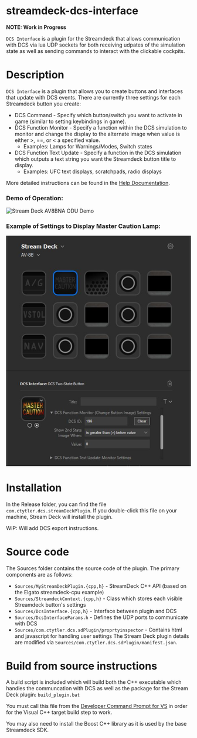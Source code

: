 # streamdeck-dcs-interface

**NOTE: Work in Progress**

`DCS Interface` is a plugin for the Streamdeck that allows communication with DCS via lua UDP sockets for both receiving udpates of the simulation state as well as sending commands to interact with the clickable cockpits.


# Description

`DCS Interface` is a plugin that allows you to create buttons and interfaces that update with DCS events.
There are currently three settings for each Streamdeck button you create:  
 - DCS Command - Specify which button/switch you want to activate in game (similar to setting keybindings in game).
 - DCS Function Monitor - Specify a function within the DCS simulation to monitor and change the display to the alternate image when value is either >, ==, or < a specified value.
   - Examples: Lamps for Warnings/Modes, Switch states
 - DCS Function Text Update - Specify a function in the DCS simulation which outputs a text string you want the Streamdeck button title to display.
   - Examples: UFC text displays, scratchpads, radio displays

More detailed instructions can be found in the [Help Documentation](Sources/com.ctytler.dcs.sdPlugin/helpDocs/helpContents.md).

### Demo of Operation:
![Stream Deck AV8BNA ODU Demo](Docs/Streamdeck_AV8B_Demo.gif)

### Example of Settings to Display Master Caution Lamp:
![Stream Deck settings for Master Caution Lamp Display](Docs/Configuration_AV8B_Screenshot.jpg)

# Installation

In the Release folder, you can find the file `com.ctytler.dcs.streamDeckPlugin`. If you double-click this file on your machine, Stream Deck will install the plugin.

WIP: Will add DCS export instructions.

# Source code

The Sources folder contains the source code of the plugin. The primary components are as follows:  
 - `Sources/MyStreamDeckPlugin.{cpp,h}` - StreamDeck C++ API (based on the Elgato streamdeck-cpu example)
 - `Sources/StreamdeckContext.{cpp,h}` - Class which stores each visible Streamdeck button's settings
 - `Sources/DcsInterface.{cpp,h}` - Interface between plugin and DCS
 - `Sources/DcsInterfaceParams.h` - Defines the UDP ports to communicate with DCS
 - `Sources/com.ctytler.dcs.sdPlugin/proprtyinspector` - Contains html and javascript for handling user settings
The Stream Deck plugin details are modified via `Sources/com.ctytler.dcs.sdPlugin/manifest.json`.

# Build from source instructions
A build script is included which will build both the C++ executable which handles the communcation with DCS as well as the package for the Stream Deck plugin: `build_plugin.bat`  

You must call this file from the [Developer Command Prompt for VS](https://docs.microsoft.com/en-us/dotnet/framework/tools/developer-command-prompt-for-vs) in order for the Visual C++ target build step to work.

You may also need to install the Boost C++ library as it is used by the base Streamdeck SDK.
